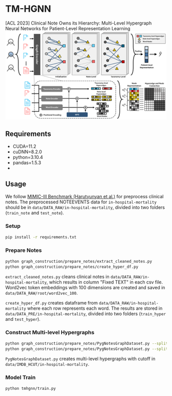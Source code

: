 # TM-HGNN

[ACL 2023] Clinical Note Owns its Hierarchy: Multi-Level Hypergraph Neural Networks for Patient-Level Representation Learning
![The proposed framework](img/tmhgnn_overview.png)

## Requirements

- CUDA=11.2
- cuDNN=8.2.0
- python=3.10.4
- pandas=1.5.3
- 

## Usage
We follow [MIMIC-III Benchmark (Harutyunyan et al.)](https://www.nature.com/articles/s41597-019-0103-9) for preprocess clinical notes.
The preprocessed NOTEEVENTS data for <code>in-hospital-mortality</code> should be in <code>data/DATA_RAW/in-hospital-mortality</code>, divided into two folders (<code>train_note</code> and <code>test_note</code>).

### Setup
```bash
pip install -r requirements.txt
```

### Prepare Notes 
```bash 
python graph_construction/prepare_notes/extract_cleaned_notes.py
python graph_construction/prepare_notes/create_hyper_df.py
```
<code>extract_cleaned_notes.py</code> cleans clinical notes in <code>data/DATA_RAW/in-hospital-mortality</code>, which results in column "Fixed TEXT" in each csv file. Word2vec token embeddings with 100 dimensions are created and saved in <code>data/DATA_RAW/root/word2vec_100</code>.

<code>create_hyper_df.py</code> creates dataframe from <code>data/DATA_RAW/in-hospital-mortality</code> where each row represents each word. The results are stored in <code>data/DATA_PRE/in-hospital-mortality</code>, divided into two folders (<code>train_hyper</code> and <code>test_hyper</code>).

### Construct Multi-level Hypergraphs
```bash
python graph_construction/prepare_notes/PygNotesGraphDataset.py --split train
python graph_construction/prepare_notes/PygNotesGraphDataset.py --split test
```
<code>PygNotesGraphDataset.py</code> creates multi-level hypergraphs with cutoff in <code>data/IMDB_HCUT/in-hospital-mortality</code>. 


### Model Train
```bash
python tmhgnn/train.py
```
